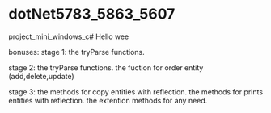 
# dotNet5783_5863_5607
project_mini_windows_c#
Hello wee 

bonuses:
stage 1:
the tryParse functions.

stage 2:
the tryParse functions.
the fuction for order entity (add,delete,update)

stage 3:
the methods for copy entities with reflection.
the methods for prints entities with reflection.
the extention methods for any need.